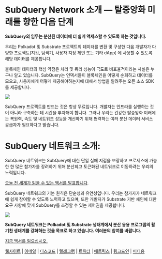 # SubQuery Network 소개 — 탈중앙화 미래를 향한 다음 단계

**SubQuery의 임무는 분산된 데이터에 더 쉽게 액세스할 수 있도록 하는 것입니다.**

우리는 Polkadot 및 Substrate 프로젝트의 데이터를 변환 및 구성한 다음 개발자가 다양한 프로젝트(지갑, 탐색기, 사용자 지정 체인 또는 기타 dApp) 에 사용할 수 있도록 해당 데이터를 제공합니다.

블록체인 데이터의 핵심 약점은 처리 및 쿼리 성능이 극도로 비효율적이라는 사실은 누구나 알고 있습니다. SubQuery는 인덱서들이 블록체인을 어떻게 순회하고 데이터를 모으고, 사용자에게 어떻게 제공해야하는지에 대해서 방법을 알려주는 오픈 소스 SDK를 제공합니다.

![](https://miro.medium.com/max/700/1*0l37MKpDk2ahHsqDUBxbjw.png)

SubQuery 프로젝트를 만드는 것은 항상 무료입니다. 개발자는 인프라를 실행하는 것이 아니라 구축하는 데 시간을 투자해야 합니다. 그러나 우리는 건강한 탈중앙화 미래에는 복원력, 속도 및 네트워크 성능을 개선하기 위해 협력하는 여러 분산 데이터 서비스 공급자가 필요하다고 믿습니다.

# SubQuery 네트워크 소개:

SubQuery 네트워크는 SubQuery에 대한 단일 실패 지점을 보장하고 프로세스에 가능한 한 많은 참가자를 장려하기 위해 분산되고 토큰화된 네트워크로 이동하려는 우리의 노력입니다.

[오늘 전 세계가 읽을 수 있는 백서를 발표합니다](https://static.subquery.network/whitepaper.pdf).

SubQuery 네트워크의 기본 원칙은 단순성과 유연성입니다. 우리는 참가자가 네트워크에 쉽게 참여할 수 있도록 노력하고 있으며, 또한 개발자가 Substrate 기반 체인에 대한 요구 사항에 맞게 SubQuery를 조정할 수 있는 제어권을 제공합니다.

![](https://miro.medium.com/max/700/1*5E_eIJBTvHI7W24ib_Syvw.png)

**SubQuery 네트워크는 Polkadot 및 Substrate 생태계에서 분산 응용 프로그램의 활기찬 생태계를 강화하는 것을 목표로 하고 있습니다. 여러분의 참여를 바랍니다.**

[지금 백서를 읽으십시오.](https://static.subquery.network/whitepaper.pdf)

[웹사이트](https://subquery.network/) | [이메일](mailto:hello@subquery.network) | [디스코드](https://discord.com/invite/78zg8aBSMG) | [텔레그램](https://t.me/subquerynetwork) | [트위터](https://twitter.com/subquerynetwork) | [매트릭스](https://matrix.to/#/#subquery:matrix.org) | [링크드인](https://www.linkedin.com/company/subquery) | [미디움](https://subquery.medium.com/)